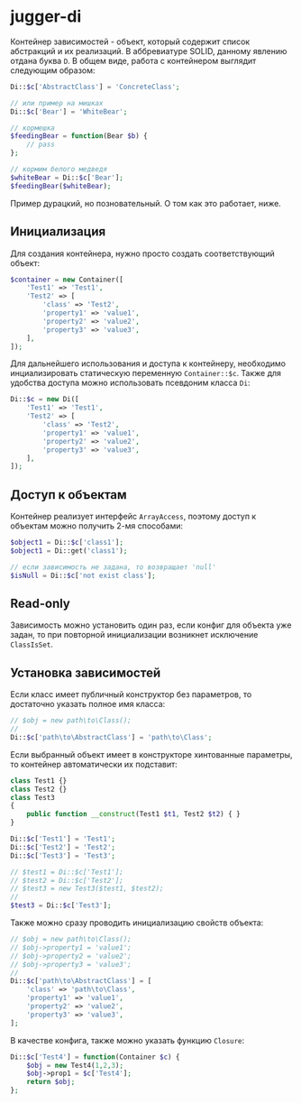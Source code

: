# jugger-di

Контейнер зависимостей - объект, который содержит список абстракций и их реализаций.
В аббревиатуре SOLID, данному явлению отдана буква `D`.
В общем виде, работа с контейнером выглядит следующим образом:
```php
Di::$c['AbstractClass'] = 'ConcreteClass';

// или пример на мишках
Di::$c['Bear'] = 'WhiteBear';

// кормешка
$feedingBear = function(Bear $b) {
    // pass    
};

// кормим белого медведя
$whiteBear = Di::$c['Bear'];
$feedingBear($whiteBear);
```

Пример дурацкий, но позновательный. О том как это работает, ниже.

## Инициализация

Для создания контейнера, нужно просто создать соответствующий объект:
```php
$container = new Container([
    'Test1' => 'Test1',
    'Test2' => [
        'class' => 'Test2',
        'property1' => 'value1',
        'property2' => 'value2',
        'property3' => 'value3',
    ],
]);
```

Для дальнейшего использования и доступа к контейнеру, необходимо инциализировать статическую переменную `Container::$c`.
Также для удобства доступа можно использовать псевдоним класса `Di`:
```php
Di::$c = new Di([
    'Test1' => 'Test1',
    'Test2' => [
        'class' => 'Test2',
        'property1' => 'value1',
        'property2' => 'value2',
        'property3' => 'value3',
    ],
]);
```

## Доступ к объектам

Контейнер реализует интерфейс `ArrayAccess`, поэтому доступ к объектам можно получить 2-мя способами:
```php
$object1 = Di::$c['class1'];
$object1 = Di::get('class1');

// если зависимость не задана, то возвращает 'null'
$isNull = Di::$c['not exist class'];
```

## Read-only

Зависимость можно установить один раз, если конфиг для объекта уже задан, то при повторной инициализации возникнет исключение `ClassIsSet`.

## Установка зависимостей

Если класс имеет публичный конструктор без параметров, то достаточно указать полное имя класса:
```php
// $obj = new path\to\Class();
//
Di::$c['path\to\AbstractClass'] = 'path\to\Class';
```

Если выбранный объект имеет в конструкторе хинтованные параметры, то контейнер автоматически их подставит:
```php
class Test1 {}
class Test2 {}
class Test3
{
    public function __construct(Test1 $t1, Test2 $t2) { }
}

Di::$c['Test1'] = 'Test1';
Di::$c['Test2'] = 'Test2';
Di::$c['Test3'] = 'Test3';

// $test1 = Di::$c['Test1'];
// $test2 = Di::$c['Test2'];
// $test3 = new Test3($test1, $test2);
//
$test3 = Di::$c['Test3'];
```

Также можно сразу проводить инициализацию свойств объекта:
```php
// $obj = new path\to\Class();
// $obj->property1 = 'value1';
// $obj->property2 = 'value2';
// $obj->property3 = 'value3';
//
Di::$c['path\to\AbstractClass'] = [
    'class' => 'path\to\Class',
    'property1' => 'value1',
    'property2' => 'value2',
    'property3' => 'value3',
];
```

В качестве конфига, также можно указать функцию `Closure`:
```php
Di::$c['Test4'] = function(Container $c) {
    $obj = new Test4(1,2,3);
    $obj->prop1 = $c['Test4'];
    return $obj;
};
```

